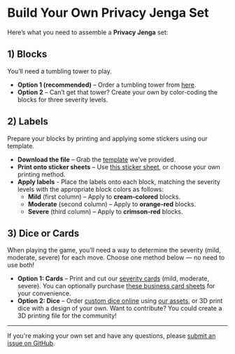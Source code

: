 # Build Your Own Privacy Jenga Set

Here’s what you need to assemble a **Privacy Jenga** set:

## 1) Blocks
You’ll need a tumbling tower to play.

- **Option 1 (recommended)** – Order a tumbling tower from [here](https://www.amazon.com/gp/product/B0CQR7M3JH/ref=ppx_yo_dt_b_search_asin_image).
- **Option 2** – Can’t get that tower? Create your own by color-coding the blocks for three severity levels.

## 2) Labels
Prepare your blocks by printing and applying some stickers using our template.

- **Download the file** – Grab the [template](https://github.com/dplusplus1024/bitcoin-jenga/tree/main/assets/labels) we’ve provided.
- **Print onto sticker sheets** – Use [this sticker sheet](https://www.amazon.com/gp/product/B09BBJLCP4/ref=ppx_yo_dt_b_search_asin_title), or choose your own printing method.
- **Apply labels** - Place the labels onto each block, matching the severity levels with the appropriate block colors as follows:
    - **Mild** (first column) – Apply to **cream-colored** blocks.
    - **Moderate** (second column) – Apply to **orange-red** blocks.
    - **Severe** (third column) – Apply to **crimson-red** blocks.

## 3) Dice or Cards
When playing the game, you’ll need a way to determine the severity (mild, moderate, severe) for each move. Choose one method below — no need to use both!

- **Option 1: Cards** – Print and cut our [severity cards](https://github.com/dplusplus1024/bitcoin-jenga/blob/main/assets/severity-cards.doc) (mild, moderate, severe). You can optionally purchase [these business card sheets](https://www.amazon.com/Avery-Printable-Business-Printers-Heavyweight/dp/B002NGML5G) for your convenience.
- **Option 2: Dice** – Order [custom dice online](https://www.boardgamesmaker.com/print/custom-round-dice-16mm.html) using [our assets](https://github.com/dplusplus1024/bitcoin-jenga/tree/main/assets/dice), or 3D print dice with a design of your own. Want to contribute? You could create a 3D printing file for the community!

---

If you're making your own set and have any questions, please [submit an issue on GitHub](https://github.com/dplusplus1024/bitcoin-jenga/issues).

